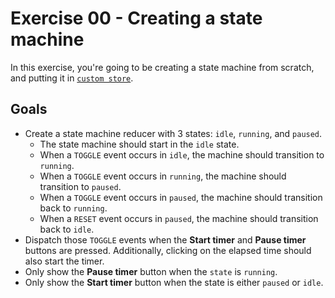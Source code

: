 # Exercise 00 - Creating a state machine

In this exercise, you're going to be creating a state machine from scratch, and putting it in [`custom store`](https://svelte.dev/tutorial/custom-stores).

## Goals

- Create a state machine reducer with 3 states: `idle`, `running`, and `paused`.
  - The state machine should start in the `idle` state.
  - When a `TOGGLE` event occurs in `idle`, the machine should transition to `running`.
  - When a `TOGGLE` event occurs in `running`, the machine should transition to `paused`.
  - When a `TOGGLE` event occurs in `paused`, the machine should transition back to `running`.
  - When a `RESET` event occurs in `paused`, the machine should transition back to `idle`.
- Dispatch those `TOGGLE` events when the **Start timer** and **Pause timer** buttons are pressed. Additionally, clicking on the elapsed time should also start the timer.
- Only show the **Pause timer** button when the `state` is `running`.
- Only show the **Start timer** button when the state is either `paused` or `idle`.

